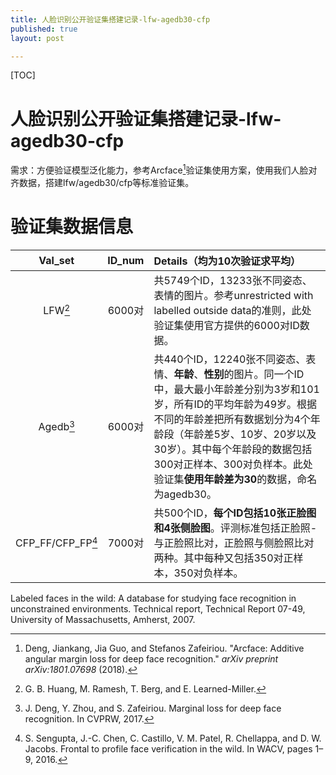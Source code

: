 ```yaml
---
title: 人脸识别公开验证集搭建记录-lfw-agedb30-cfp
published: true
layout: post

---
```


[TOC]

#  人脸识别公开验证集搭建记录-lfw-agedb30-cfp

需求：方便验证模型泛化能力，参考Arcface[^1]验证集使用方案，使用我们人脸对齐数据，搭建lfw/agedb30/cfp等标准验证集。

# 验证集数据信息

| Val_set | ID_num | Details（均为10次验证求平均）                                          |
| :-----: | :----: | :----------------------------------------------------------- |
|   LFW[^2]   | 6000对 | 共5749个ID，13233张不同姿态、表情的图片。参考unrestricted with labelled outside data的准则，此处验证集使用官方提供的6000对ID数据。 |
| Agedb[^3] | 6000对 | 共440个ID，12240张不同姿态、表情、**年龄**、**性别**的图片。同一个ID中，最大最小年龄差分别为3岁和101岁，所有ID的平均年龄为49岁。根据不同的年龄差把所有数据划分为4个年龄段（年龄差5岁、10岁、20岁以及30岁）。其中每个年龄段的数据包括300对正样本、300对负样本。此处验证集**使用年龄差为30**的数据，命名为agedb30。 |
| CFP_FF/CFP_FP[^4] | 7000对 | 共500个ID，**每个ID包括10张正脸图和4张侧脸图**。评测标准包括正脸照-与正脸照比对，正脸照与侧脸照比对两种。其中每种又包括350对正样本，350对负样本。 |







[^1]: Deng, Jiankang, Jia Guo, and Stefanos Zafeiriou. "Arcface: Additive angular margin loss for deep face recognition." *arXiv preprint arXiv:1801.07698* (2018).
[^2]: G. B. Huang, M. Ramesh, T. Berg, and E. Learned-Miller.

Labeled faces in the wild: A database for studying face
recognition in unconstrained environments. Technical report, Technical Report 07-49, University of Massachusetts,
Amherst, 2007. 

[^3]: J. Deng, Y. Zhou, and S. Zafeiriou. Marginal loss for deep face recognition. In CVPRW, 2017.

[^4]: S. Sengupta, J.-C. Chen, C. Castillo, V. M. Patel, R. Chellappa, and D. W. Jacobs. Frontal to profile face verification
in the wild. In WACV, pages 1–9, 2016.